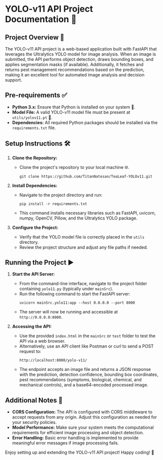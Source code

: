 # YOLO-v11 API Project Documentation 🚀

## Project Overview 🌟
The YOLO-v11 API project is a web-based application built with FastAPI that leverages the Ultralytics YOLO model for image analysis. When an image is submitted, the API performs object detection, draws bounding boxes, and applies segmentation masks (if available). Additionally, it fetches and returns pest management recommendations based on the prediction, making it an excellent tool for automated image analysis and decision support.

## Pre-requirements ✅
- **Python 3.x:** Ensure that Python is installed on your system 🐍.
- **Model File:** A valid YOLO-v11 model file must be present at `utils/yolov11.pt` 📁.
- **Dependencies:** All required Python packages should be installed via the `requirements.txt` file.

## Setup Instructions 🛠️
1. **Clone the Repository:**
    - Clone the project's repository to your local machine 🌐.
      ```
      git clone https://github.com/TitanNatesan/TeaLeaf-YOLOv11.git
      ```     
2. **Install Dependencies:**
    - Navigate to the project directory and run:
      ```
      pip install -r requirements.txt
      ```
    - This command installs necessary libraries such as FastAPI, uvicorn, numpy, OpenCV, Pillow, and the Ultralytics YOLO package.

3. **Configure the Project:**
    - Verify that the YOLO model file is correctly placed in the `utils` directory.
    - Review the project structure and adjust any file paths if needed.

## Running the Project ▶️
1. **Start the API Server:**
    - From the command-line interface, navigate to the project folder containing `yolo11.py` (typically under `mainSrc`).
    - Run the following command to start the FastAPI server:
      ```
      uvicorn mainSrc.yolo11:app --host 0.0.0.0 --port 8000
      ```
    - The server will now be running and accessible at `http://0.0.0.0:8000`.

2. **Accessing the API:**
    - Use the provided `index.html` in the `mainSrc` or `test` folder to test the API via a web browser.
    - Alternatively, use an API client like Postman or curl to send a POST request to:
      ```
      http://localhost:8000/yolo-v11/
      ```
    - The endpoint accepts an image file and returns a JSON response with the prediction, detection confidence, bounding box coordinates, pest recommendations (symptoms, biological, chemical, and mechanical controls), and a base64-encoded processed image.

## Additional Notes 📝
- **CORS Configuration:** The API is configured with CORS middleware to accept requests from any origin. Adjust this configuration as needed for your security policies.
- **Model Performance:** Make sure your system meets the computational requirements for efficient image processing and object detection.
- **Error Handling:** Basic error handling is implemented to provide meaningful error messages if image processing fails.

Enjoy setting up and extending the YOLO-v11 API project! Happy coding! 🎉